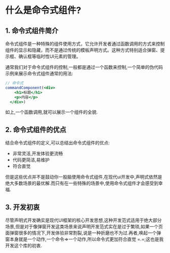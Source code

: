 # 什么是命令式组件?

## 1. **命令式组件简介**

命令式组件是一种特殊的组件使用方式，它允许开发者通过函数调用的方式来控制组件的显示和隐藏，而不是通过传统的模板声明方式。这种方式特别适合弹窗、提示框、确认框等临时性UI元素的管理。

通常我们对于命令式组件的控制,一般都是通过一个函数来控制,一个简单的伪代码示例来展示命令式组件通常的用法:
```jsx
// 命令式
commandComponent(<div>
    <h1>标题</h1>
    <p>内容</p>
  </div>)
```

如上,一个函数调用,就可以展示一个组件的全貌.

## 2. **命令式组件的优点**

结合命令式组件的定义,可以总结出命令式组件的优点:

- 非常灵活,开发体验更流畅
- 代码更简洁,易维护
- 符合直觉

但是这些优点并不是鼓动你一股脑使用命令式组件,在现代ui开发中,声明式依然是绝大多数场景的最优解.而只有在一些特殊的场景中,使用命令式组件才会感受到幸福.

## 3. **开发初衷**

尽管声明式开发确实是现代UI框架的核心开发思想,这种开发范式适用于绝大部分场景,但是对于像弹窗开发这类场景来说声明开发范式实在是过于繁琐,如果一个页面弹窗很多的情况下,开发体验非常割裂,说是一种折磨也不为过.再者,唤起一个弹窗本身就是一个动作,一个命令=>一个动作,所以命令式更加符合直觉 =.=;这也是我开发这个库的初衷.
